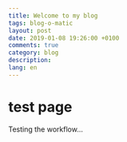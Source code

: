 ```yaml
---
title: Welcome to my blog
tags: blog-o-matic
layout: post
date: 2019-01-08 19:26:00 +0100
comments: true
category: blog
description:
lang: en
---
```


# test page

Testing the workflow...



